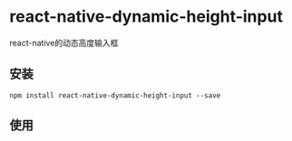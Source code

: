 # react-native-dynamic-height-input
react-native的动态高度输入框

## 安装
```
npm install react-native-dynamic-height-input --save
```

## 使用
```

```

